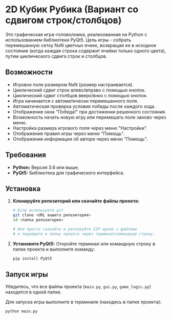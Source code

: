# 2D Кубик Рубика (Вариант со сдвигом строк/столбцов)

Это графическая игра-головоломка, реализованная на Python с использованием библиотеки PyQt5. Цель игры - собрать перемешанную сетку NxN цветных ячеек, возвращая ее в исходное состояние (когда каждая строка содержит ячейки только одного цвета), путем циклического сдвига строк и столбцов.

## Возможности

* Игровое поле размером NxN (размер настраивается).
* Циклический сдвиг строк влево/вправо с помощью кнопок.
* Циклический сдвиг столбцов вверх/вниз с помощью кнопок.
* Игра начинается с автоматически перемешанного поля.
* Автоматическая проверка условия победы после каждого хода.
* Отображение окна "Победа!" при достижении решенного состояния.
* Возможность начать новую игру или перемешать поле заново через меню.
* Настройка размера игрового поля через меню "Настройки".
* Отображение правил игры через меню "Помощь".
* Отображение информации об авторе через меню "Помощь".

## Требования

* **Python:** Версия 3.6 или выше.
* **PyQt5:** Библиотека для графического интерфейса.

## Установка

1.  **Клонируйте репозиторий или скачайте файлы проекта:**
    ```bash
    # Если используете git
    git clone <URL вашего репозитория>
    cd <папка репозитория>

    # Или просто скачайте и распакуйте ZIP-архив с файлами
    # и перейдите в папку проекта через терминал/командную строку.
    ```

2.  **Установите PyQt5:**
    Откройте терминал или командную строку в папке проекта и выполните команду:
    ```bash
    pip install PyQt5
    ```

## Запуск игры

Убедитесь, что все файлы проекта (`main.py`, `gui.py`, `game_logic.py`) находятся в одной папке.

Для запуска игры выполните в терминале (находясь в папке проекта):

```bash
python main.py